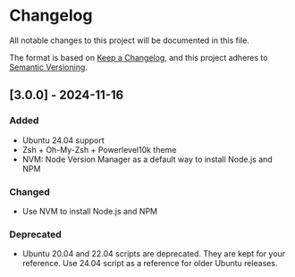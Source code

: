 # Changelog

All notable changes to this project will be documented in this file.

The format is based on [Keep a Changelog](https://keepachangelog.com/en/1.1.0/),
and this project adheres to [Semantic Versioning](https://semver.org/spec/v2.0.0.html).


## [3.0.0] - 2024-11-16

### Added

- Ubuntu 24.04 support
- Zsh + Oh-My-Zsh + Powerlevel10k theme
- NVM: Node Version Manager as a default way to install Node.js and NPM

### Changed

- Use NVM to install Node.js and NPM

### Deprecated

- Ubuntu 20.04 and 22.04 scripts are deprecated. They are kept for your reference. Use 24.04 script as a reference for older Ubuntu releases.